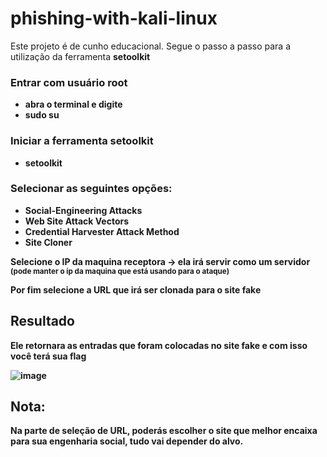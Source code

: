 # phishing-with-kali-linux

Este projeto é de cunho educacional.
Segue o passo a passo para a utilização da ferramenta <strong>setoolkit<strong>

### Entrar com usuário root
  
  - abra o terminal e digite
  - sudo su
 
### Iniciar a ferramenta setoolkit
 
  - setoolkit

###  Selecionar as seguintes opções:

  - Social-Engineering Attacks
  - Web Site Attack Vectors
  - Credential Harvester Attack Method
  - Site Cloner

 Selecione o IP da maquina receptora -> ela irá servir como um servidor <sub>(pode manter o ip da maquina que está usando para o ataque)</sub>
 
 Por fim selecione a URL que irá ser clonada para o site fake

 ## Resultado

 Ele retornara as entradas que foram colocadas no site fake e com isso você terá sua flag

 ![image](https://github.com/Lkbsst/phishing-with-kali-linux/assets/131914485/aba9b330-960b-4036-ace8-e9424faf7c22)

 ## Nota: 
Na parte de seleção de URL, poderás escolher o site que melhor encaixa para sua engenharia social, tudo vai depender do alvo.
